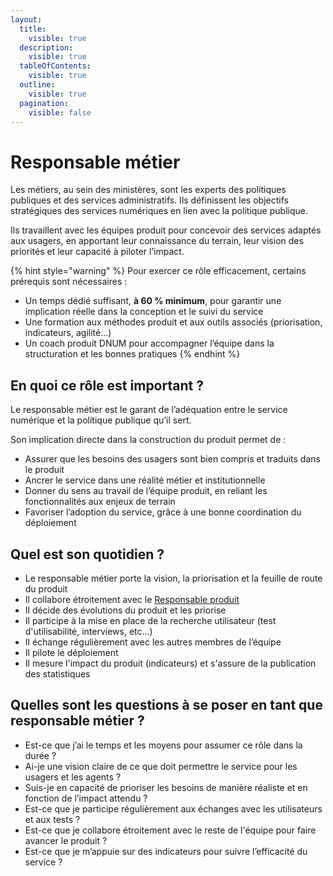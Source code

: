 ```yaml
---
layout:
  title:
    visible: true
  description:
    visible: true
  tableOfContents:
    visible: true
  outline:
    visible: true
  pagination:
    visible: false
---
```


# Responsable métier

Les métiers, au sein des ministères, sont les experts des politiques publiques et des services administratifs. Ils définissent les objectifs stratégiques des services numériques en lien avec la politique publique.

Ils travaillent avec les équipes produit pour concevoir des services adaptés aux usagers, en apportant leur connaissance du terrain, leur vision des priorités et leur capacité à piloter l’impact.

{% hint style="warning" %}
Pour exercer ce rôle efficacement, certains prérequis sont nécessaires :

* Un temps dédié suffisant, **à 60 % minimum**, pour garantir une implication réelle dans la conception et le suivi du service
* Une formation aux méthodes produit et aux outils associés (priorisation, indicateurs, agilité…)
* Un coach produit DNUM pour accompagner l’équipe dans la structuration et les bonnes pratiques
{% endhint %}

## En quoi ce rôle est important ?

Le responsable métier est le garant de l’adéquation entre le service numérique et la politique publique qu’il sert.

Son implication directe dans la construction du produit permet de :

* Assurer que les besoins des usagers sont bien compris et traduits dans le produit
* Ancrer le service dans une réalité métier et institutionnelle
* Donner du sens au travail de l’équipe produit, en reliant les fonctionnalités aux enjeux de terrain
* Favoriser l’adoption du service, grâce à une bonne coordination du déploiement

## Quel est son quotidien ?

* Le responsable métier porte la vision, la priorisation et la feuille de route du produit
* Il collabore étroitement avec le [Responsable produit](responsable-produit.md)
* Il décide des évolutions du produit et les priorise
* Il participe à la mise en place de la recherche utilisateur (test d'utilisabilité, interviews, etc...)
* Il échange régulièrement avec les autres membres de l’équipe
* Il pilote le déploiement
* Il mesure l'impact du produit (indicateurs) et s'assure de la publication des statistiques

## Quelles sont les questions à se poser en tant que responsable métier ?

* Est-ce que j’ai le temps et les moyens pour assumer ce rôle dans la durée ?
* Ai-je une vision claire de ce que doit permettre le service pour les usagers et les agents ?
* Suis-je en capacité de prioriser les besoins de manière réaliste et en fonction de l’impact attendu ?
* Est-ce que je participe régulièrement aux échanges avec les utilisateurs et aux tests ?
* Est-ce que je collabore étroitement avec le reste de l'équipe pour faire avancer le produit ?
* Est-ce que je m’appuie sur des indicateurs pour suivre l’efficacité du service ?
